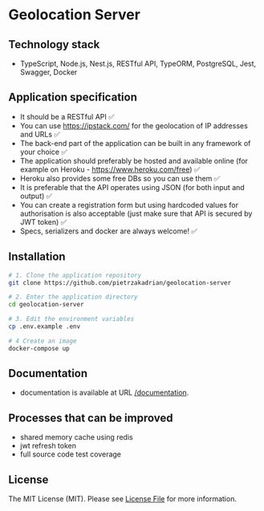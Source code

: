 # Geolocation Server

## Technology stack

- TypeScript, Node.js, Nest.js, RESTful API, TypeORM, PostgreSQL, Jest, Swagger, Docker

## Application specification

- It should be a RESTful API ✅
- You can use https://ipstack.com/ for the geolocation of IP addresses and URLs ✅
- The back-end part of the application can be built in any framework of your choice ✅
- The application should preferably be hosted and available online (for example on Heroku - https://www.heroku.com/free) ✅
- Heroku also provides some free DBs so you can use them ✅
- It is preferable that the API operates using JSON (for both input and output) ✅
- You can create a registration form but using hardcoded values for authorisation is also acceptable (just make sure that API is secured by JWT token) ✅
- Specs, serializers and docker are always welcome! ✅

## Installation

```bash
# 1. Clone the application repository
git clone https://github.com/pietrzakadrian/geolocation-server

# 2. Enter the application directory
cd geolocation-server

# 3. Edit the environment variables
cp .env.example .env

# 4 Create an image
docker-compose up
```

## Documentation

- documentation is available at URL [/documentation](https://geolocation.pietrzakadrian.com/documentation/).

## Processes that can be improved

- shared memory cache using redis
- jwt refresh token
- full source code test coverage

## License

The MIT License (MIT). Please see [License File](LICENSE) for more information.
